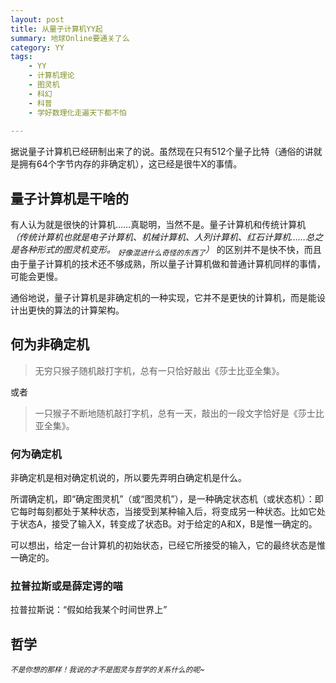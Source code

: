 ```yaml
---
layout: post
title: 从量子计算机YY起
summary: 地球Online要通关了么
category: YY
tags:
    - YY
    - 计算机理论
    - 图灵机
    - 科幻
	- 科普
	- 学好数理化走遍天下都不怕
	
---
```


据说量子计算机已经研制出来了的说。虽然现在只有512个量子比特（通俗的讲就是拥有64个字节内存的非确定机），这已经是很牛X的事情。

## 量子计算机是干啥的
有人认为就是很快的计算机……真聪明，当然不是。量子计算机和传统计算机 _（传统计算机也就是电子计算机、机械计算机、人列计算机、红石计算机……总之是各种形式的图灵机变形。 <sub>好像混进什么奇怪的东西了</sub>）_ 的区别并不是快不快，而且由于量子计算机的技术还不够成熟，所以量子计算机做和普通计算机同样的事情，可能会更慢。

通俗地说，量子计算机是非确定机的一种实现，它并不是更快的计算机，而是能设计出更快的算法的计算架构。

## 何为非确定机
> 无穷只猴子随机敲打字机，总有一只恰好敲出《莎士比亚全集》。

或者

> 一只猴子不断地随机敲打字机，总有一天，敲出的一段文字恰好是《莎士比亚全集》。

### 何为确定机
非确定机是相对确定机说的，所以要先弄明白确定机是什么。

所谓确定机，即“确定图灵机”（或“图灵机”），是一种确定状态机（或状态机）：即它每时每刻都处于某种状态，当接受到某种输入后，将变成另一种状态。比如它处于状态A，接受了输入X，转变成了状态B。对于给定的A和X，B是惟一确定的。

可以想出，给定一台计算机的初始状态，已经它所接受的输入，它的最终状态是惟一确定的。

### 拉普拉斯或是薛定谔的喵
拉普拉斯说：“假如给我某个时间世界上”

## 哲学
_<sub>不是你想的那样！我说的才不是图灵与哲学的关系什么的呢~</sub>_

